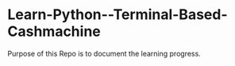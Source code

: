 # Learn-Python--Terminal-Based-Cashmachine

Purpose of this Repo is to document the learning progress.
